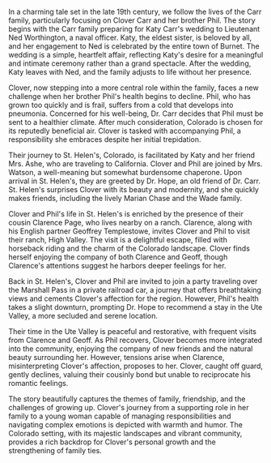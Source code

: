 In a charming tale set in the late 19th century, we follow the lives of the Carr family, particularly focusing on Clover Carr and her brother Phil. The story begins with the Carr family preparing for Katy Carr's wedding to Lieutenant Ned Worthington, a naval officer. Katy, the eldest sister, is beloved by all, and her engagement to Ned is celebrated by the entire town of Burnet. The wedding is a simple, heartfelt affair, reflecting Katy's desire for a meaningful and intimate ceremony rather than a grand spectacle. After the wedding, Katy leaves with Ned, and the family adjusts to life without her presence.

Clover, now stepping into a more central role within the family, faces a new challenge when her brother Phil's health begins to decline. Phil, who has grown too quickly and is frail, suffers from a cold that develops into pneumonia. Concerned for his well-being, Dr. Carr decides that Phil must be sent to a healthier climate. After much consideration, Colorado is chosen for its reputedly beneficial air. Clover is tasked with accompanying Phil, a responsibility she embraces despite her initial trepidation.

Their journey to St. Helen's, Colorado, is facilitated by Katy and her friend Mrs. Ashe, who are traveling to California. Clover and Phil are joined by Mrs. Watson, a well-meaning but somewhat burdensome chaperone. Upon arrival in St. Helen's, they are greeted by Dr. Hope, an old friend of Dr. Carr. St. Helen's surprises Clover with its beauty and modernity, and she quickly makes friends, including the lively Marian Chase and the Wade family.

Clover and Phil's life in St. Helen's is enriched by the presence of their cousin Clarence Page, who lives nearby on a ranch. Clarence, along with his English partner Geoffrey Templestowe, invites Clover and Phil to visit their ranch, High Valley. The visit is a delightful escape, filled with horseback riding and the charm of the Colorado landscape. Clover finds herself enjoying the company of both Clarence and Geoff, though Clarence's attentions suggest he harbors deeper feelings for her.

Back in St. Helen's, Clover and Phil are invited to join a party traveling over the Marshall Pass in a private railroad car, a journey that offers breathtaking views and cements Clover's affection for the region. However, Phil's health takes a slight downturn, prompting Dr. Hope to recommend a stay in the Ute Valley, a more secluded and serene location.

Their time in the Ute Valley is peaceful and restorative, with frequent visits from Clarence and Geoff. As Phil recovers, Clover becomes more integrated into the community, enjoying the company of new friends and the natural beauty surrounding her. However, tensions arise when Clarence, misinterpreting Clover's affection, proposes to her. Clover, caught off guard, gently declines, valuing their cousinly bond but unable to reciprocate his romantic feelings.

The story beautifully captures the themes of family, friendship, and the challenges of growing up. Clover's journey from a supporting role in her family to a young woman capable of managing responsibilities and navigating complex emotions is depicted with warmth and humor. The Colorado setting, with its majestic landscapes and vibrant community, provides a rich backdrop for Clover's personal growth and the strengthening of family ties.